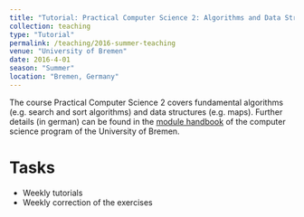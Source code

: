 ```yaml
---
title: "Tutorial: Practical Computer Science 2: Algorithms and Data Structures (Praktische Informatik 2: Algorithmen und Datenstrukturen)"
collection: teaching
type: "Tutorial"
permalink: /teaching/2016-summer-teaching
venue: "University of Bremen"
date: 2016-4-01
season: "Summer"
location: "Bremen, Germany"
---
```


The course Practical Computer Science 2 covers fundamental algorithms (e.g. search and sort algorithms) and data structures (e.g. maps). Further details (in german) can be found in the [module handbook](http://www.informatik.uni-bremen.de/tdki/lehre/ws16/theoinf/) of the computer science program of the University of Bremen.

Tasks
======

- Weekly tutorials
- Weekly correction of the exercises